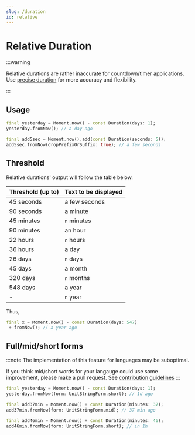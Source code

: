 ```yaml
---
slug: /duration
id: relative
---
```


# Relative Duration

:::warning

Relative durations are rather inaccurate for countdown/timer applications. Use
[precise duration](precise.md) for more accuracy and flexibility.

:::

## Usage

```dart
final yesterday = Moment.now() - const Duration(days: 1);
yesterday.fromNow(); // a day ago

final add5sec = Moment.now().add(const Duration(seconds: 5));
add5sec.fromNow(dropPrefixOrSuffix: true); // a few seconds
```

## Threshold

Relative durations' output will follow the table below.

| Threshold (up to) | Text to be displayed |
| ----------------- | -------------------- |
| 45 seconds        | a few seconds        |
| 90 seconds        | a minute             |
| 45 minutes        | `n` minutes          |
| 90 minutes        | an hour              |
| 22 hours          | `n` hours            |
| 36 hours          | a day                |
| 26 days           | `n` days             |
| 45 days           | a month              |
| 320 days          | `n` months           |
| 548 days          | a year               |
| -                 | `n` year             |

Thus,

```dart
final x = Moment.now() - const Duration(days: 547)
 + fromNow(); // a year ago
```

## Full/mid/short forms

:::note
The implementation of this feature for languages may be suboptimal.

If you think mid/short words for your langauge could use some improvement,
please make a pull request. See [contribution guidelines](https://github.com/sadespresso/moment_dart/blob/master/CONTRIBUTE.md)
:::

```dart
final yesterday = Moment.now() - const Duration(days: 1);
yesterday.fromNow(form: UnitStringForm.short); // 1d ago

final add37min = Moment.now() + const Duration(minutes: 37);
add37min.fromNow(form: UnitStringForm.mid); // 37 min ago

final add46min = Moment.now() + const Duration(minutes: 46);
add46min.fromNow(form: UnitStringForm.short); // in 1h
```
